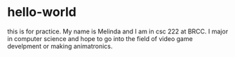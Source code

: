 # hello-world
this is for practice.
My name is Melinda and I am in csc 222 at BRCC. I major in computer science and hope to go into the field of video game develpment or making animatronics. 

